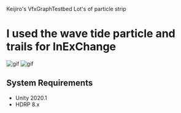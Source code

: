 Keijiro's VfxGraphTestbed
Lot's of particle strip 

I used the wave tide particle and trails for InExChange
===============

![gif](https://i.imgur.com/Kaz3SK0.gif)
![gif](https://i.imgur.com/9nGmBcu.gif)


System Requirements
-------------------

- Unity 2020.1
- HDRP 8.x

